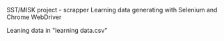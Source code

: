 SST/MISK project - scrapper
Learning data generating with Selenium and Chrome WebDriver

Leaning data in "learning data.csv"
